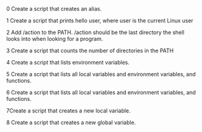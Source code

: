0 Create a script that creates an alias.

1 Create a script that prints hello user, where user is the current Linux user

2 Add /action to the PATH. /action should be the last directory the shell looks into when looking for a program.

3 Create a script that counts the number of directories in the PATH

4 Create a script that lists environment variables.

5 Create a script that lists all local variables and environment variables, and functions.

6 Create a script that lists all local variables and environment variables, and functions.

7Create a script that creates a new local variable.

8 Create a script that creates a new global variable.
